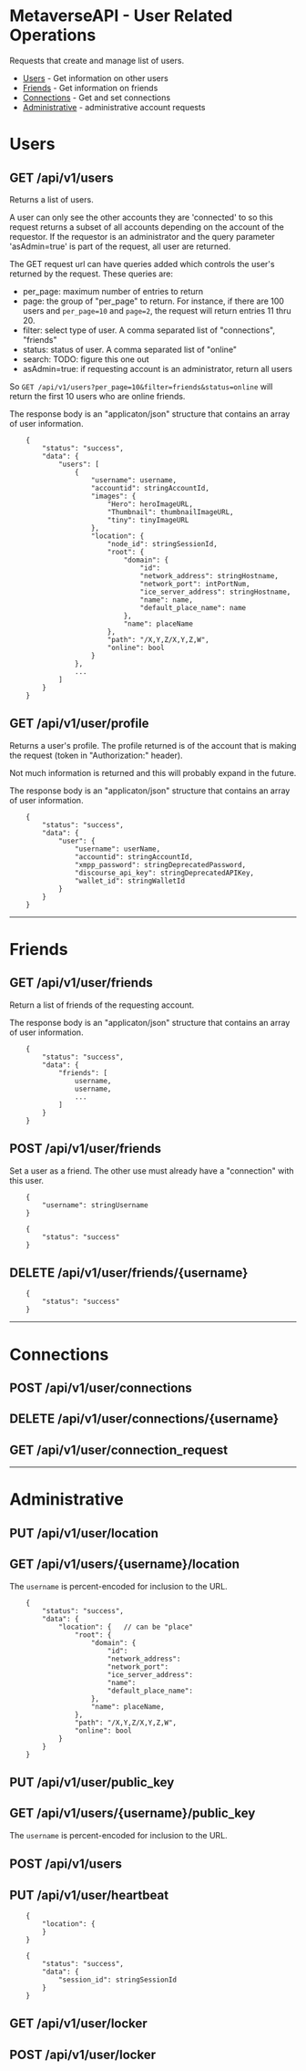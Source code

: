 # MetaverseAPI - User Related Operations

Requests that create and manage list of users.

- [Users](#Users) - Get information on other users
- [Friends](#Friends) - Get information on friends
- [Connections](#Connections) - Get and set connections
- [Administrative](#Administrative) - administrative account requests

# Users

## GET /api/v1/users

Returns a list of users.

A user can only see the other accounts they are 'connected' to so
this request returns a subset of all accounts depending on the account 
of the requestor. If the requestor is an administrator and the query
parameter 'asAdmin=true' is part of the request, all user are returned.

The GET request url can have queries added which controls the user's returned by
the request. These queries are:

- per_page: maximum number of entries to return
- page: the group of "per_page" to return. For instance, if there are 100 users and `per_page=10` and `page=2`, the request will return entries 11 thru 20.
- filter: select type of user. A comma separated list of "connections", "friends"
- status: status of user. A comma separated list of "online"
- search: TODO: figure this one out
- asAdmin=true: if requesting account is an administrator, return all users

So `GET /api/v1/users?per_page=10&filter=friends&status=online` will return the first 10 users
who are online friends.

The response body is an "applicaton/json" structure that contains an array of user information.


```
    {
        "status": "success",
        "data": {
            "users": [
                {
                    "username": username,
                    "accountid": stringAccountId,
                    "images": {
                        "Hero": heroImageURL,
                        "Thumbnail": thumbnailImageURL,
                        "tiny": tinyImageURL
                    },
                    "location": {
                        "node_id": stringSessionId,
                        "root": {
                            "domain": {
                                "id":
                                "network_address": stringHostname,
                                "network_port": intPortNum,
                                "ice_server_address": stringHostname,
                                "name": name,
                                "default_place_name": name
                            },
                            "name": placeName
                        },
                        "path": "/X,Y,Z/X,Y,Z,W",
                        "online": bool
                    }
                },
                ...
            ]
        }
    }
```

## GET /api/v1/user/profile

Returns a user's profile.
The profile returned is of the account that is making the request (token in "Authorization:" header).

Not much information is returned and this will probably expand in the future.

The response body is an "applicaton/json" structure that contains an array of user information.

```
    {
        "status": "success",
        "data": {
            "user": {
                "username": userName,
                "accountid": stringAccountId,
                "xmpp_password": stringDeprecatedPassword,
                "discourse_api_key": stringDeprecatedAPIKey,
                "wallet_id": stringWalletId
            }
        }
    }
```

---

# Friends

## GET /api/v1/user/friends

Return a list of friends of the requesting account.

The response body is an "applicaton/json" structure that contains an array of user information.

```
    {
        "status": "success",
        "data": {
            "friends": [
                username,
                username,
                ...
            ]
        }
    }
```

## POST /api/v1/user/friends

Set a user as a friend. The other use must already have a "connection" with this user.


```
    {
        "username": stringUsername
    }
```

```
    {
        "status": "success"
    }
```

## DELETE /api/v1/user/friends/{username}

```
    {
        "status": "success"
    }
```

---

# Connections

## POST /api/v1/user/connections
## DELETE /api/v1/user/connections/{username}
## GET /api/v1/user/connection_request

---

# Administrative

## PUT /api/v1/user/location
## GET /api/v1/users/{username}/location

The `username` is percent-encoded for inclusion to the URL.

```
    {
        "status": "success",
        "data": {
            "location": {   // can be "place"
                "root": {
                    "domain": {
                        "id":
                        "network_address":
                        "network_port":
                        "ice_server_address":
                        "name":
                        "default_place_name":
                    },
                    "name": placeName,
                },
                "path": "/X,Y,Z/X,Y,Z,W",
                "online": bool
            }
        }
    }
```

## PUT /api/v1/user/public_key
## GET /api/v1/users/{username}/public_key

The `username` is percent-encoded for inclusion to the URL.

## POST /api/v1/users

## PUT /api/v1/user/heartbeat


```
    {
        "location": {
        }
    }
```

```
    {
        "status": "success",
        "data": {
            "session_id": stringSessionId
        }
    }
```


## GET /api/v1/user/locker

## POST /api/v1/user/locker


